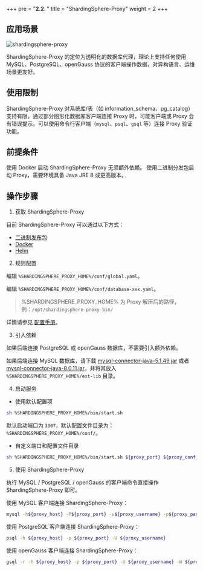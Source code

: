 +++
pre = "<b>2.2. </b>"
title = "ShardingSphere-Proxy"
weight = 2
+++

## 应用场景

![shardingsphere-proxy](https://shardingsphere.apache.org/document/current/img/shardingsphere-proxy_v2.png)

ShardingSphere-Proxy 的定位为透明化的数据库代理，理论上支持任何使用 MySQL、PostgreSQL、openGauss 协议的客户端操作数据，对异构语言、运维场景更友好。

## 使用限制

ShardingSphere-Proxy 对系统库/表（如 information_schema、pg_catalog）支持有限，通过部分图形化数据库客户端连接 Proxy 时，可能客户端或 Proxy 会有错误提示。可以使用命令行客户端（`mysql`、`psql`、`gsql` 等）连接 Proxy 验证功能。

## 前提条件

使用 Docker 启动 ShardingSphere-Proxy 无须额外依赖。
使用二进制分发包启动 Proxy，需要环境具备 Java JRE 8 或更高版本。

## 操作步骤

1. 获取 ShardingSphere-Proxy

目前 ShardingSphere-Proxy 可以通过以下方式：
- [二进制发布包](/cn/user-manual/shardingsphere-proxy/startup/bin/)
- [Docker](/cn/user-manual/shardingsphere-proxy/startup/docker/)
- [Helm](/cn/user-manual/shardingsphere-proxy/startup/helm/)

2. 规则配置

编辑 `%SHARDINGSPHERE_PROXY_HOME%/conf/global.yaml`。

编辑 `%SHARDINGSPHERE_PROXY_HOME%/conf/database-xxx.yaml`。

> %SHARDINGSPHERE_PROXY_HOME% 为 Proxy 解压后的路径，例：`/opt/shardingsphere-proxy-bin/`

详情请参见 [配置手册](/cn/user-manual/shardingsphere-proxy/yaml-config/)。

3. 引入依赖

如果后端连接 PostgreSQL 或 openGauss 数据库，不需要引入额外依赖。

如果后端连接 MySQL 数据库，请下载 [mysql-connector-java-5.1.49.jar](https://repo1.maven.org/maven2/mysql/mysql-connector-java/5.1.49/mysql-connector-java-5.1.49.jar) 或者 [mysql-connector-java-8.0.11.jar](https://repo1.maven.org/maven2/mysql/mysql-connector-java/8.0.11/mysql-connector-java-8.0.11.jar)，并将其放入 `%SHARDINGSPHERE_PROXY_HOME%/ext-lib` 目录。

4. 启动服务

* 使用默认配置项

```bash
sh %SHARDINGSPHERE_PROXY_HOME%/bin/start.sh
```

默认启动端口为 `3307`，默认配置文件目录为：`%SHARDINGSPHERE_PROXY_HOME%/conf/`。

* 自定义端口和配置文件目录

```bash
sh %SHARDINGSPHERE_PROXY_HOME%/bin/start.sh ${proxy_port} ${proxy_conf_directory}
```

5. 使用 ShardingSphere-Proxy

执行 MySQL / PostgreSQL / openGauss 的客户端命令直接操作 ShardingSphere-Proxy 即可。

使用 MySQL 客户端连接 ShardingSphere-Proxy：
```bash
mysql -h${proxy_host} -P${proxy_port} -u${proxy_username} -p${proxy_password}
```

使用 PostgreSQL 客户端连接 ShardingSphere-Proxy：
```bash 
psql -h ${proxy_host} -p ${proxy_port} -U ${proxy_username}
```

使用 openGauss 客户端连接 ShardingSphere-Proxy：
```bash 
gsql -r -h ${proxy_host} -p ${proxy_port} -U ${proxy_username} -W ${proxy_password}
```
